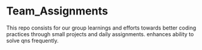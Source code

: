 # Team_Assignments
This repo consists for our group learnings and efforts towards better coding practices through small projects and daily assignments.
enhances ability to solve qns frequently.
